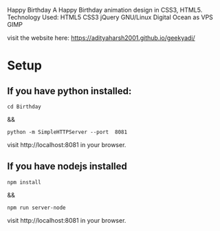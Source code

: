 Happy Birthday
A Happy Birthday animation design in CSS3, HTML5.
Technology Used: HTML5 CSS3 jQuery  GNU/Linux Digital Ocean as VPS GIMP

visit the website here: https://adityaharsh2001.github.io/geekyadi/
# Setup

## If you have python installed:
```
cd Birthday
```
&& 
```
python -m SimpleHTTPServer --port  8081
```
visit http://localhost:8081 in your browser.
## If you have nodejs installed
```
npm install
```
&&
```
npm run server-node
```
visit http://localhost:8081 in your browser.
